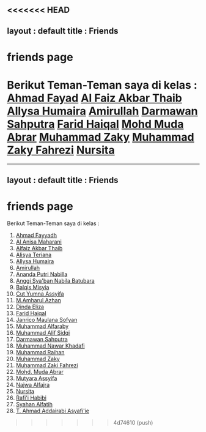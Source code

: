 <<<<<<< HEAD
---
layout : default
title : Friends
---

# friends page

Berikut Teman-Teman saya di kelas :
[Ahmad Fayad](https://ahmadfayyadh.github.io/)
[Al Faiz Akbar Thaib](https://alfaizakbar.github.io/)
[Allysa Humaira](https://allysahumaira.github.io/)
[Amirullah](https://amirullah310.github.io/)
[Darmawan Sahputra](https://darmawansahputra1.github.io/)
[Farid Haiqal](https://fared.github.io/)
[Mohd Muda Abrar](https://mudaabrar.github.io/)
[Muhammad Zaky](https://muhzakyyy.github.io/)
[Muhammad Zaky Fahrezi](https://m-zakifahrezi.github.io/)
[Nursita](https://nursitaaa.github.io/)
=======
---
layout : default
title : Friends
---

# friends page

Berikut Teman-Teman saya di kelas :
1. [Ahmad Fayyadh](https://ahmadfayyadh.github.io/)
2. [Al Anisa Maharani](https://alanisamaharani.github.io/)
3. [Alfaiz Akbar Thaib](https://alfaizakbar.github.io/)
4. [Alisya Teriana](https://alisyateriana.github.io/)
5. [Allysa Humaira](https://allysahumaira.github.io/)
6. [Amirullah](https://amirullah310.github.io/)
7. [Ananda Putri Nabilla](https://anandaaputrinabilla.github.io/)
8. [Anggi Sya'ban Nabila Batubara](https://angginabilabatubara.github.io/)
9. [Balqis Misyia](https://balqismisyia.github.io/)
10. [Cut Yumna Assyifa]()
11. [M.Amharul Azhan](https://amharul.github.io/)
12. [Dinda Eliza](https://dindaelz06.github.io/)
13. [Farid Haiqal](https://fared08.github.io/)
14. [Janrico Maulana Sofyan](https://janricomaulanas.github.io/)
15. [Muhammad Alfaraby](https://muhammadalfaraby06.github.io/)
16. [Muhammad Alif Sidqi](https://alfsdqi.github.io/)
17. [Darmawan Sahputra](https://darmawansahputra1.github.io/)
18. [Muhammad Nawar Khadafi](https://khadafimuhammadnawwar.github.io/)
19. [Muhammad Raihan](https://mraihanads.github.io/)
20. [Muhammad Zaky](https://muhzakyyy.github.io/)
21. [Muhammad Zaki Fahrezi](https://m-zakifahrezi.github.io/)
22. [Mohd. Muda Abrar](https://mudaabrar.github.io/)
23. [Mutyara Assyifa](https://mutyaraassyifa.github.io/)
24. [Najwa Alfajra](https://najwaal1fajra.github.io/)
25. [Nursita](https://nursitaaa.github.io/)
26. [Rafi'i Habibi](https:/rafi-i-habibi.github.io/)
27. [Syahan Alfatih](https://syahanalfatih.github.io/)
28. [T. Ahmad Addairabi Asyafi'ie](https://addairabi.github.io/)
>>>>>>> 4d74610 (push)
